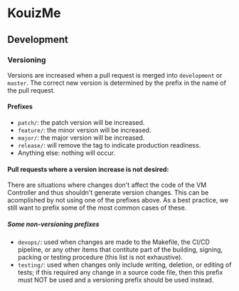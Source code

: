 # KouizMe
## Development
### Versioning
Versions are increased when a pull request is merged into `development` or `master`. The correct new version is determined by the prefix in the name of the pull request.
#### Prefixes
- `patch/`: the patch version will be increased.
- `feature/`: the minor version will be increased.
- `major/`: the major version will be increased.
- `release/`: will remove the tag to indicate production readiness.
- Anything else: nothing will occur.
#### Pull requests where a version increase is not desired:
There are situations where changes don't affect the code of the VM Controller and thus shouldn't generate version changes. This can be acomplished by not using one of the prefixes above. As a best practice, we still want to prefix some of the most common cases of these.
##### Some non-versioning prefixes
- `devops/`: used when changes are made to the Makefile, the CI/CD pipeline, or any other items that contitute part of the building, signing, packing or testing procedure (this list is not exhaustive).
- `testing/`: used when changes only include writing, deletion, or editing of tests; if this required any change in a source code file, then this prefix must NOT be used and a versioning prefix should be used instead.

